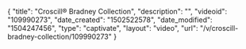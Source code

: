 {
    "title": "Croscill&reg; Bradney Collection",
    "description": "",
    "videoid": "109990273",
    "date_created": "1502522578",
    "date_modified": "1504247456",
    "type": "captivate",
    "layout": "video",
    "url": "\/v\/croscill-bradney-collection\/109990273"
}